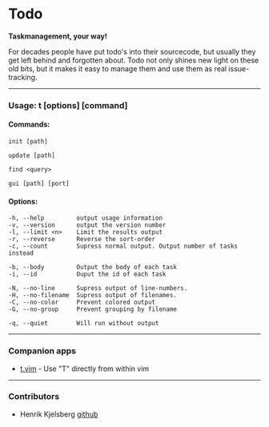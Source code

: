 # Todo

__Taskmanagement, your way!__


For decades people have put todo's into their sourcecode, but usually they get
left behind and forgotten about. Todo not only shines new light on these old
bits, but it makes it easy to manage them and use them as real issue-tracking.


***


### Usage: t [options] [command]

#### Commands:

    init [path]

    update [path]

    find <query>

    gui [path] [port]

#### Options:

    -h, --help         output usage information
    -v, --version      output the version number
    -l, --limit <n>    Limit the results output
    -r, --reverse      Reverse the sort-order
    -c, --count        Supress normal output. Output number of tasks instead

    -b, --body         Output the body of each task
    -i, --id           Ouput the id of each task

    -N, --no-line      Supress output of line-numbers.
    -H, --no-filename  Supress output of filenames.
    -C, --no-color     Prevent colored output
    -G, --no-group     Prevent grouping by filename

    -q, --quiet        Will run without output


***


### Companion apps

* [t.vim](http://github.com/hkjels/t.vim/) - Use "T" directly from within vim


***


### Contributors

* Henrik Kjelsberg [github](http://github.com/hkjels/)
